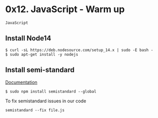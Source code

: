 # 0x12. JavaScript - Warm up
`JavaScript`
## Install Node14
```
$ curl -sL https://deb.nodesource.com/setup_14.x | sudo -E bash -
$ sudo apt-get install -y nodejs
```

## Install semi-standard
[Documentation](https://alx-intranet.hbtn.io/rltoken/35q5Pc6A6KWPyd3kGeRQFg)
```
$ sudo npm install semistandard --global

```

To fix semistandard issues in our code
```
semistandard --fix file.js
```
